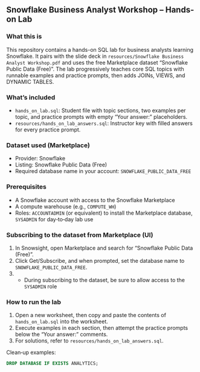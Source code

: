 ## Snowflake Business Analyst Workshop – Hands-on Lab

### What this is
This repository contains a hands-on SQL lab for business analysts learning Snowflake. It pairs with the slide deck in `resources/Snowflake Business Analyst Workshop.pdf` and uses the free Marketplace dataset “Snowflake Public Data (Free)”. The lab progressively teaches core SQL topics with runnable examples and practice prompts, then adds JOINs, VIEWS, and DYNAMIC TABLES.

### What’s included
- `hands_on_lab.sql`: Student file with topic sections, two examples per topic, and practice prompts with empty “Your answer:” placeholders.
- `resources/hands_on_lab_answers.sql`: Instructor key with filled answers for every practice prompt.

### Dataset used (Marketplace)
- Provider: Snowflake
- Listing: Snowflake Public Data (Free)
- Required database name in your account: `SNOWFLAKE_PUBLIC_DATA_FREE`

### Prerequisites
- A Snowflake account with access to the Snowflake Marketplace
- A compute warehouse (e.g., `COMPUTE_WH`)
- Roles: `ACCOUNTADMIN` (or equivalent) to install the Marketplace database, `SYSADMIN` for day‑to‑day lab use

### Subscribing to the dataset from Marketplace (UI)
1) In Snowsight, open Marketplace and search for “Snowflake Public Data (Free)”.
2) Click Get/Subscribe, and when prompted, set the database name to `SNOWFLAKE_PUBLIC_DATA_FREE`.
3) - During subscribing to the dataset, be sure to allow access to the `SYSADMIN` role


### How to run the lab
1) Open a new worksheet, then copy and paste the contents of `hands_on_lab.sql` into the worksheet.
2) Execute examples in each section, then attempt the practice prompts below the “Your answer:” comments.
3) For solutions, refer to `resources/hands_on_lab_answers.sql`.

Clean‑up examples:
```sql
DROP DATABASE IF EXISTS ANALYTICS;
```